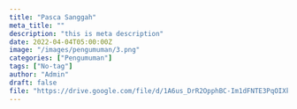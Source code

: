 ```yaml
---
title: "Pasca Sanggah"
meta_title: ""
description: "this is meta description"
date: 2022-04-04T05:00:00Z
image: "/images/pengumuman/3.png"
categories: ["Pengumuman"]
tags: ["No-tag"]
author: "Admin"
draft: false
file: "https://drive.google.com/file/d/1A6us_DrR2OpphBC-Im1dFNTE3PqOIXkn/preview"
---
```

